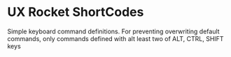UX Rocket ShortCodes
===============

Simple keyboard command definitions. 
For preventing overwriting default commands, only commands defined with alt least two of ALT, CTRL, SHIFT keys